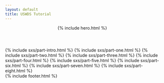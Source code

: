 ```yaml
---
layout: default
title: USWDS Tutorial
---
```


<header class="opener">
  {% include hero.html %}
</header>
<main id="tutorial-start">
  {% include sxs/part-intro.html %}
  {% include sxs/part-one.html %}
  {% include sxs/part-two.html %}
  {% include sxs/part-three.html %}
  {% include sxs/part-four.html %}
  {% include sxs/part-five.html %}
  {% include sxs/part-six.html %}
  {% include sxs/part-seven.html %}
  {% include sxs/part-eight.html %}
</main>
{% include footer.html %}

